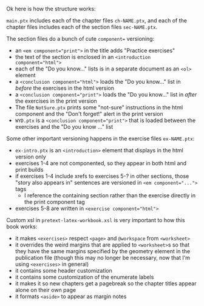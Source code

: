 Ok here is how the structure works:

`main.ptx` includes each of the chapter files `ch-NAME.ptx`, and each of the chapter files includes each of the section files `sec-NAME.ptx`.

The section files do a bunch of cute `component=` versioning:
- an `<em component="print">` in the title adds "Practice exercises"
- the text of the section is enclosed in an `<introduction component="html">`
- each of the "Do you know..." lists is in a separate document as an `<ol>` element
- a `<conclusion component="html">` loads the "Do you know..." list in *before* the exercises in the html version
- a `<conclusion component="print">` loads the "Do you know..." list in *after* the exercises in the print version
- The file `NotSure.ptx` prints some "not-sure" instructions in the html component and the "Don't forget!" alert in the print version
- `WYD.ptx` is a `<conclusion component="print">` that is loaded between the exercises and the "Do you know ..." list

Some other important versioning happens in the exercise files `ex-NAME.ptx`:
- `ex-intro.ptx` is an `<introduction>` element that displays in the html version only
- exercises 1-4 are not componented, so they appear in both html and print builds
- if exercises 1-4 include xrefs to exercises 5-? in other sections, those "story also appears in" sentences are versioned in `<em component="...">` tags
    - I reference the containing section rather than the exercise directly in the print component tag
- exercises 5-8 are written in `<exercise component="html">`

Custom xsl in `pretext-latex-workbook.xsl` is very important to how this book works:
- it makes `<exercises>` respect `<page>` and `@workspace` from `<worksheet>`
- it overrides the weird margins that are applied to `<worksheet>`s so that they have the same margins specified by the geometry element in the publication file (though this may no longer be necessary, now that I'm using `<exercises>` in general)
- it contains some header customization
- it contains some customization of the enumerate labels 
- it makes it so new chapters get a pagebreak so the chapter titles appear alone on their own page
- it formats `<aside>` to appear as margin notes
